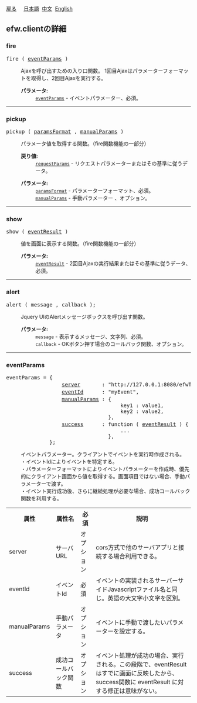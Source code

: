 <a href="../api_list.md">戻る</a>
&nbsp;&nbsp;&nbsp;&nbsp;<a href="../../日本語/api_list/efw.client.md">日本語</a>
&nbsp;<a href="../../中文/api_list/efw.client.md">中文</a>
&nbsp;<a href="../../English/api_list/efw.client.md">English</a>
<H2>efw.clientの詳細</H2>

<H3><A NAME="fire">fire</A></H3>
<pre>
fire ( <A href="#eventParams">eventParams</A> )</PRE>
<DL>
<DD>Ajaxを呼び出すための入り口関数。
 1回目Ajaxはパラメーターフォーマットを取得し、2回目Ajaxを実行する。
<P>
<DD><DL>
<B>パラメータ:</B>
<DD><CODE><A href="#eventParams">eventParams</A></CODE> - イベントパラメーター、必須。
</DL></DD>
<HR>

<H3><A NAME="pickup">pickup</A></H3>
<pre>
pickup ( <A href="app.event.md#paramsFormat">paramsFormat</A> , <A href="#manualParams">manualParams</A> )</PRE>
<DL>
<DD>パラメータ値を取得する関数。（fire関数機能の一部分）

<P>
<DD><DL>
<DT><B>戻り値:</B>
<DD><CODE><A href="app.event.md#requestParams">requestParams</A></CODE> - リクエストパラメーターまたはその基準に従うデータ。
</DL></DD>
<DD><DL>
<DT><B>パラメータ:</B>
<DD><CODE><A href="app.event.md#paramsFormat">paramsFormat</A></CODE> - パラメーターフォーマット、必須。
<DD><CODE><A href="#manualParams">manualParams</A></CODE> - 手動パラメーター 、オプション。
</DL></DD>
</DL></DD>
<HR>

<H3><A NAME="show">show</A></H3>
<pre>
show ( <A href="app.event.md#eventResult">eventResult</A> )</PRE>
<DL>
<DD>値を画面に表示する関数。（fire関数機能の一部分）
<P>
<DD><DL>
<DT><B>パラメータ:</B>
<DD><CODE><A href="app.event.md#eventResult">eventResult</A></CODE> - 2回目Ajaxの実行結果またはその基準に従うデータ、必須。
</DL></DD>
</DL></DD>
<HR>

<H3><A NAME="alert">alert</A></H3>
<pre>
alert ( message , callback );                                                   //callback = function () { ... };
</PRE>
<DL>
<DD>Jquery UIのAlertメッセージボックスを呼び出す関数。
<P>
<DD><DL>
<DT><B>パラメータ:</B>
<DD><CODE>message</CODE> - 表示するメッセージ、文字列、必須。
<DD><CODE>callback</CODE> - OKボタン押す場合のコールバック関数、オプション。
</DL></DD>
</DL></DD>
<HR>

<H3><A NAME="eventParams">eventParams</A></H3>
<pre>
eventParams = {
                  <A href="#server">server</A>       : "http://127.0.0.1:8080/efwTest",               //サーバURL、オプション。
                  <A href="#eventId">eventId</A>      : "myEvent",                                     //イベントId、必須。
                  <A href="#manualParams">manualParams</A> : {                                              //手動パラメーター、オプション。
                                     key1 : value1,
                                     key2 : value2,    
                                 },
                  <A href="#success">success</A>      : function ( <A href="app.event.md#eventResult">eventResult</A> ) {                    //成功コールバック関数、オプション。
                                     ...
                                 },
              };
</PRE>
<DL><DD>イベントパラメーター。クライアントでイベントを実行時作成される。
<br>・イベントIdによりイベントを特定する。
<br>・パラメーターフォーマットによりイベントパラメーターを作成時、優先的にクライアント画面から値を取得する。画面項目ではない場合、手動パラメーターで渡す。
<br>・イベント実行成功後、さらに継続処理が必要な場合、成功コールバック関数を利用する。

</DL></DD>
<table>
<tr>
	<th>属性</th><th>属性名</th><th>必須</th><th>説明</th>
</tr>
<tr>
	<td><A NAME="server">server</A></td><td>サーバURL</td><td>オプション</td><td>cors方式で他のサーバアプリと接続する場合利用できる。</td>
</tr>
<tr>
	<td><A NAME="eventId">eventId</A></td><td>イベントId</td><td>必須</td><td>イベントの実装されるサーバーサイドJavascriptファイル名と同じ。英語の大文字小文字を区別。</td>
</tr>
<tr>
	<td><A NAME="manualParams">manualParams</A></td><td>手動パラメータ</td><td>オプション</td><td>イベントに手動で渡したいパラメーターを設定する。</td>
</tr>
<tr>
	<td><A NAME="success">success</A></td><td>成功コールバック関数</td><td>オプション</td><td>イベント処理が成功の場合、実行される。この段階で、eventResult はすでに画面に反映したから、success関数に eventResult に対する修正は意味がない。</td>
</tr>
</table>

